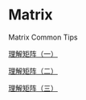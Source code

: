 # Matrix
Matrix Common Tips



[理解矩阵（一）](https://blog.csdn.net/myan/article/details/647511)


[理解矩阵（二）](https://blog.csdn.net/myan/article/details/649018)


[理解矩阵（三）](https://blog.csdn.net/myan/article/details/1865397)

